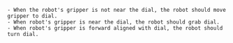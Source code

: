 
    - When the robot's gripper is not near the dial, the robot should move gripper to dial.
    - When robot's gripper is near the dial, the robot should grab dial.
    - When robot's gripper is forward aligned with dial, the robot should turn dial.